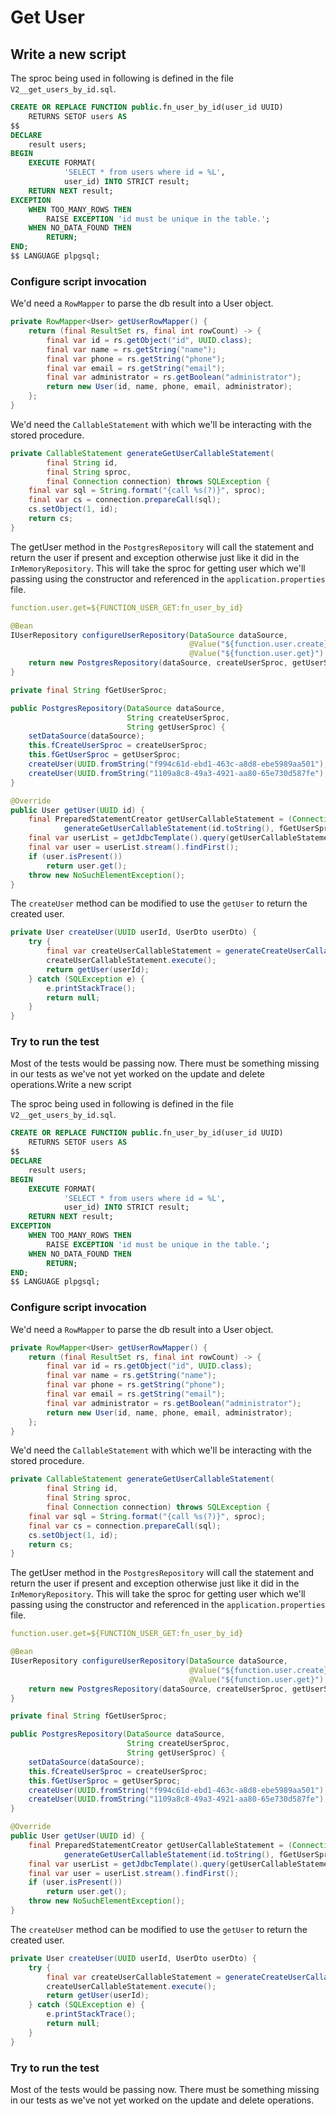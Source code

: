 # Get User

## Write a new script

The sproc being used in following is defined in the file `V2__get_users_by_id.sql`. 

```sql
CREATE OR REPLACE FUNCTION public.fn_user_by_id(user_id UUID)
    RETURNS SETOF users AS
$$
DECLARE
    result users;
BEGIN
    EXECUTE FORMAT(
            'SELECT * from users where id = %L',
            user_id) INTO STRICT result;
    RETURN NEXT result;
EXCEPTION
    WHEN TOO_MANY_ROWS THEN
        RAISE EXCEPTION 'id must be unique in the table.';
    WHEN NO_DATA_FOUND THEN
        RETURN;
END;
$$ LANGUAGE plpgsql;
```

### Configure script invocation

We'd need a `RowMapper` to parse the db result into a User object.

```java
private RowMapper<User> getUserRowMapper() {
    return (final ResultSet rs, final int rowCount) -> {
        final var id = rs.getObject("id", UUID.class);
        final var name = rs.getString("name");
        final var phone = rs.getString("phone");
        final var email = rs.getString("email");
        final var administrator = rs.getBoolean("administrator");
        return new User(id, name, phone, email, administrator);
    };
}
```

We'd need the `CallableStatement` with which we'll be interacting with the stored procedure.

```java
private CallableStatement generateGetUserCallableStatement(
        final String id,
        final String sproc,
        final Connection connection) throws SQLException {
    final var sql = String.format("{call %s(?)}", sproc);
    final var cs = connection.prepareCall(sql);
    cs.setObject(1, id);
    return cs;
}
```

The getUser method in the `PostgresRepository` will call the statement and return the user if present and exception otherwise just like it did in the `InMemoryRepository`. This will take the sproc for getting user which we'll passing using the constructor and referenced in the `application.properties` file.

```yaml
function.user.get=${FUNCTION_USER_GET:fn_user_by_id}
```

```java
@Bean
IUserRepository configureUserRepository(DataSource dataSource,
                                        @Value("${function.user.create}") String createUserSproc,
                                        @Value("${function.user.get}") String getUserSproc) {
    return new PostgresRepository(dataSource, createUserSproc, getUserSproc);
}
```

```java
private final String fGetUserSproc;

public PostgresRepository(DataSource dataSource,
                          String createUserSproc,
                          String getUserSproc) {
    setDataSource(dataSource);
    this.fCreateUserSproc = createUserSproc;
    this.fGetUserSproc = getUserSproc;
    createUser(UUID.fromString("f994c61d-ebd1-463c-a8d8-ebe5989aa501"), new UserDto("King Kong", "9999999999", "king@kong.com", true));
    createUser(UUID.fromString("1109a8c8-49a3-4921-aa80-65e730d587fe"), new UserDto("David Marshal", "9999999999", "david@marshall.com", false));
}
```

```java
@Override
public User getUser(UUID id) {
    final PreparedStatementCreator getUserCallableStatement = (Connection connection) ->
            generateGetUserCallableStatement(id.toString(), fGetUserSproc, connection);
    final var userList = getJdbcTemplate().query(getUserCallableStatement, getUserRowMapper());
    final var user = userList.stream().findFirst();
    if (user.isPresent())
        return user.get();
    throw new NoSuchElementException();
}
```

The `createUser` method can be modified to use the `getUser` to return the created user.

```java
private User createUser(UUID userId, UserDto userDto) {
    try {
        final var createUserCallableStatement = generateCreateUserCallableStatement(userId.toString(), userDto, fCreateUserSproc, SERIALIZER_USER_DTO, getConnection());
        createUserCallableStatement.execute();
        return getUser(userId);
    } catch (SQLException e) {
        e.printStackTrace();
        return null;
    }
}
```

### Try to run the test

Most of the tests would be passing now. There must be something missing in our tests as we've not yet worked on the update and delete operations.Write a new script

The sproc being used in following is defined in the file `V2__get_users_by_id.sql`. 

```sql
CREATE OR REPLACE FUNCTION public.fn_user_by_id(user_id UUID)
    RETURNS SETOF users AS
$$
DECLARE
    result users;
BEGIN
    EXECUTE FORMAT(
            'SELECT * from users where id = %L',
            user_id) INTO STRICT result;
    RETURN NEXT result;
EXCEPTION
    WHEN TOO_MANY_ROWS THEN
        RAISE EXCEPTION 'id must be unique in the table.';
    WHEN NO_DATA_FOUND THEN
        RETURN;
END;
$$ LANGUAGE plpgsql;
```

### Configure script invocation

We'd need a `RowMapper` to parse the db result into a User object.

```java
private RowMapper<User> getUserRowMapper() {
    return (final ResultSet rs, final int rowCount) -> {
        final var id = rs.getObject("id", UUID.class);
        final var name = rs.getString("name");
        final var phone = rs.getString("phone");
        final var email = rs.getString("email");
        final var administrator = rs.getBoolean("administrator");
        return new User(id, name, phone, email, administrator);
    };
}
```

We'd need the `CallableStatement` with which we'll be interacting with the stored procedure.

```java
private CallableStatement generateGetUserCallableStatement(
        final String id,
        final String sproc,
        final Connection connection) throws SQLException {
    final var sql = String.format("{call %s(?)}", sproc);
    final var cs = connection.prepareCall(sql);
    cs.setObject(1, id);
    return cs;
}
```

The getUser method in the `PostgresRepository` will call the statement and return the user if present and exception otherwise just like it did in the `InMemoryRepository`. This will take the sproc for getting user which we'll passing using the constructor and referenced in the `application.properties` file.

```yaml
function.user.get=${FUNCTION_USER_GET:fn_user_by_id}
```

```java
@Bean
IUserRepository configureUserRepository(DataSource dataSource,
                                        @Value("${function.user.create}") String createUserSproc,
                                        @Value("${function.user.get}") String getUserSproc) {
    return new PostgresRepository(dataSource, createUserSproc, getUserSproc);
}
```

```java
private final String fGetUserSproc;

public PostgresRepository(DataSource dataSource,
                          String createUserSproc,
                          String getUserSproc) {
    setDataSource(dataSource);
    this.fCreateUserSproc = createUserSproc;
    this.fGetUserSproc = getUserSproc;
    createUser(UUID.fromString("f994c61d-ebd1-463c-a8d8-ebe5989aa501"), new UserDto("King Kong", "9999999999", "king@kong.com", true));
    createUser(UUID.fromString("1109a8c8-49a3-4921-aa80-65e730d587fe"), new UserDto("David Marshal", "9999999999", "david@marshall.com", false));
}
```

```java
@Override
public User getUser(UUID id) {
    final PreparedStatementCreator getUserCallableStatement = (Connection connection) ->
            generateGetUserCallableStatement(id.toString(), fGetUserSproc, connection);
    final var userList = getJdbcTemplate().query(getUserCallableStatement, getUserRowMapper());
    final var user = userList.stream().findFirst();
    if (user.isPresent())
        return user.get();
    throw new NoSuchElementException();
}
```

The `createUser` method can be modified to use the `getUser` to return the created user.

```java
private User createUser(UUID userId, UserDto userDto) {
    try {
        final var createUserCallableStatement = generateCreateUserCallableStatement(userId.toString(), userDto, fCreateUserSproc, SERIALIZER_USER_DTO, getConnection());
        createUserCallableStatement.execute();
        return getUser(userId);
    } catch (SQLException e) {
        e.printStackTrace();
        return null;
    }
}
```

### Try to run the test

Most of the tests would be passing now. There must be something missing in our tests as we've not yet worked on the update and delete operations.

